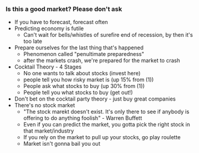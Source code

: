 ### Is this a good market? Please don't ask
   
- If you have to forecast, forecast often
- Predicting economy is futile
    - Can't wait for bells/whistles of surefire end of recession, by then it's too late
- Prepare ourselves for the last thing that's happened
    - Phenomenon called "penultimate preparedness"
    - after the markets crash, we're prepared for the market to crash
- Cocktail Theory - 4 Stages
    - No one wants to talk about stocks (invest here)
    - people tell you how risky market is (up 15% from (1))
    - People ask what stocks to buy (up 30% from (1))
    - People tell you what stocks to buy (get out!)
- Don't bet on the cocktail party theory - just buy great companies
- There's no stock market
    - "The stock marekt doesn't exist. It's only there to see if anybody is offering to do anything foolish" - Warren Buffett
    - Even if you can predict the market, you gotta pick the right stock in that market/industry
    - If you rely on the market to pull up your stocks, go play roulette
    - Market isn't gonna bail you out
